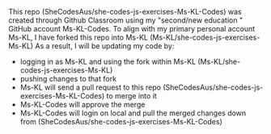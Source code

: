 This repo (SheCodesAus/she-codes-js-exercises-Ms-KL-Codes) was created through Github Classroom using my "second/new education " GitHub account Ms-KL-Codes.
To align with my primary personal account Ms-KL, I have forked this repo into Ms-KL (Ms-KL/she-codes-js-exercises-Ms-KL)
As a result, I will be updating my code by:
* logging in as Ms-KL and using the fork within Ms-KL (Ms-KL/she-codes-js-exercises-Ms-KL)
* pushing changes to that fork
* Ms-KL will send a pull request to this repo (SheCodesAus/she-codes-js-exercises-Ms-KL-Codes) to merge into it
* Ms-KL-Codes will approve the merge
* Ms-KL-Codes will login on local and pull the merged changes down from (SheCodesAus/she-codes-js-exercises-Ms-KL-Codes)
